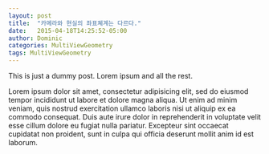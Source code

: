 ```yaml
---
layout: post
title:  "카메라와 현실의 좌표쳬계는 다르다."
date:   2015-04-18T14:25:52-05:00
author: Dominic
categories: MultiViewGeometry
tags: MultiViewGeometry
---
```


This is just a dummy post. Lorem ipsum and all the rest.

Lorem ipsum dolor sit amet, consectetur adipisicing elit, sed do eiusmod
tempor incididunt ut labore et dolore magna aliqua. Ut enim ad minim veniam,
quis nostrud exercitation ullamco laboris nisi ut aliquip ex ea commodo
consequat. Duis aute irure dolor in reprehenderit in voluptate velit esse
cillum dolore eu fugiat nulla pariatur. Excepteur sint occaecat cupidatat non
proident, sunt in culpa qui officia deserunt mollit anim id est laborum.
